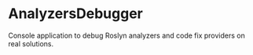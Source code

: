 # AnalyzersDebugger

Console application to debug Roslyn analyzers and code fix providers on real solutions.
